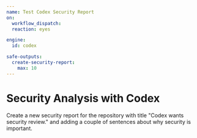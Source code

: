 ```yaml
---
name: Test Codex Security Report
on:
  workflow_dispatch:
  reaction: eyes

engine: 
  id: codex

safe-outputs:
  create-security-report:
    max: 10
---
```


# Security Analysis with Codex

Create a new security report for the repository with title "Codex wants security review." and adding a couple of sentences about why security is important.